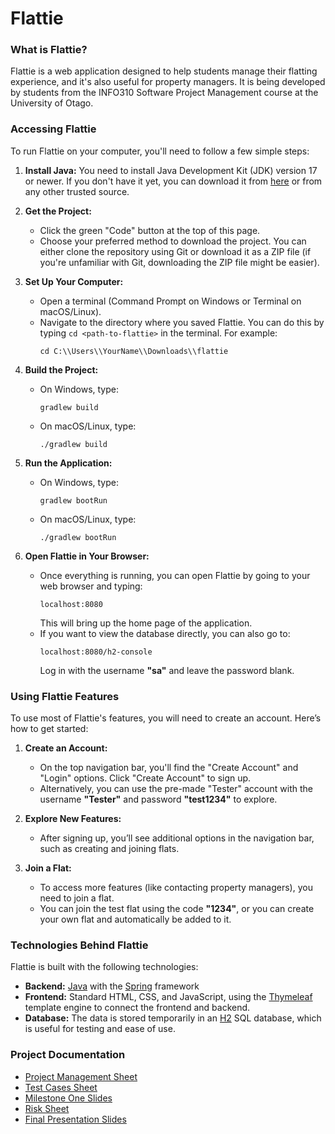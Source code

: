 # Flattie

### What is Flattie?
Flattie is a web application designed to help students manage their flatting experience, and it's also useful for property managers. It is being developed by students from the INFO310 Software Project Management course at the University of Otago.

### Accessing Flattie

To run Flattie on your computer, you'll need to follow a few simple steps:

1. **Install Java:**
   You need to install Java Development Kit (JDK) version 17 or newer. If you don't have it yet, you can download it from [here](https://adoptopenjdk.net/) or from any other trusted source.

2. **Get the Project:**
   - Click the green "Code" button at the top of this page.
   - Choose your preferred method to download the project. You can either clone the repository using Git or download it as a ZIP file (if you're unfamiliar with Git, downloading the ZIP file might be easier).

3. **Set Up Your Computer:**
   - Open a terminal (Command Prompt on Windows or Terminal on macOS/Linux).
   - Navigate to the directory where you saved Flattie. You can do this by typing `cd <path-to-flattie>` in the terminal. For example:
     ```
     cd C:\\Users\\YourName\\Downloads\\flattie
     ```

4. **Build the Project:**
   - On Windows, type: 
     ```
     gradlew build
     ```
   - On macOS/Linux, type:
     ```
     ./gradlew build
     ```

5. **Run the Application:**
   - On Windows, type:
     ```
     gradlew bootRun
     ```
   - On macOS/Linux, type:
     ```
     ./gradlew bootRun
     ```

6. **Open Flattie in Your Browser:**
   - Once everything is running, you can open Flattie by going to your web browser and typing:
     ```
     localhost:8080
     ```
     This will bring up the home page of the application.
   - If you want to view the database directly, you can also go to:
     ```
     localhost:8080/h2-console
     ```
     Log in with the username **"sa"** and leave the password blank.

### Using Flattie Features

To use most of Flattie's features, you will need to create an account. Here’s how to get started:

1. **Create an Account:**
   - On the top navigation bar, you'll find the "Create Account" and "Login" options. Click "Create Account" to sign up.
   - Alternatively, you can use the pre-made "Tester" account with the username **"Tester"** and password **"test1234"** to explore.

2. **Explore New Features:**
   - After signing up, you’ll see additional options in the navigation bar, such as creating and joining flats.

3. **Join a Flat:**
   - To access more features (like contacting property managers), you need to join a flat. 
   - You can join the test flat using the code **"1234"**, or you can create your own flat and automatically be added to it.

### Technologies Behind Flattie

Flattie is built with the following technologies:
- **Backend:** [Java](https://www.java.com/en/) with the [Spring](https://spring.io/) framework
- **Frontend:** Standard HTML, CSS, and JavaScript, using the [Thymeleaf](https://www.thymeleaf.org/) template engine to connect the frontend and backend.
- **Database:** The data is stored temporarily in an [H2](https://www.h2database.com/html/main.html) SQL database, which is useful for testing and ease of use.

### Project Documentation
- [Project Management Sheet](https://otagouni-my.sharepoint.com/:x:/r/personal/claca067_student_otago_ac_nz/Documents/INFO310_Project_Management_Template_v1.xlsx?d=w757b37d9e9464d6b9e71a45096e7c35c&csf=1&web=1&e=q7btoE)
- [Test Cases Sheet](https://otagouni-my.sharepoint.com/:x:/g/personal/munto996_student_otago_ac_nz/EeXHTrGbHcZKqObsVfxbZfcB9Xcl8IfszyXp6Y8CJZIMUw?e=iLY5hz)
- [Milestone One Slides](https://otagouni-my.sharepoint.com/:p:/g/personal/munto996_student_otago_ac_nz/ERJHrdyYuyNEk_DKz6XG5OIBI0At0_OlHR-CX5dC2NnjaA?e=OSpul3)
- [Risk Sheet](https://otagouni-my.sharepoint.com/:x:/g/personal/munto996_student_otago_ac_nz/ESK3Y5bN101PlSYBQOzHdxsB81JnFpmG4ZtUYkwM-R4Z_w?e=xuyFVs)
- [Final Presentation Slides](https://otagouni-my.sharepoint.com/:p:/g/personal/munto996_student_otago_ac_nz/ESSlnhQS7AVPiPVioYoJTYoBfPMMSHi2gXc6fefwzAaOdg?e=OnmouN)